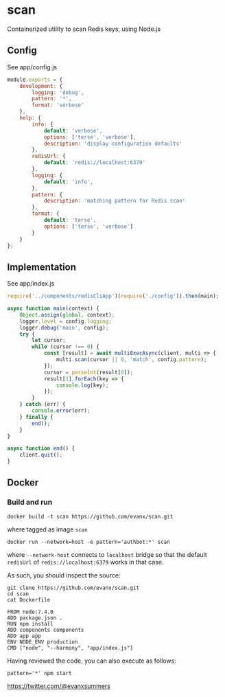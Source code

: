 # scan

Containerized utility to scan Redis keys, using Node.js

## Config

See app/config.js
```javascript
module.exports = {
    development: {
        logging: 'debug',
        pattern: '*',
        format: 'verbose'
    },
    help: {
        info: {
            default: 'verbose',
            options: ['terse', 'verbose'],
            description: 'display configuration defaults'
        },
        redisUrl: {
            default: 'redis://localhost:6379'
        },
        logging: {
            default: 'info',
        },
        pattern: {
            description: 'matching pattern for Redis scan'
        },
        format: {
            default: 'terse',
            options: ['terse', 'verbose']
        }
    }
};
```

## Implementation

See app/index.js
```javascript
require('../components/redisCliApp')(require('./config')).then(main);

async function main(context) {
    Object.assign(global, context);
    logger.level = config.logging;
    logger.debug('main', config);
    try {
        let cursor;
        while (cursor !== 0) {
            const [result] = await multiExecAsync(client, multi => {
                multi.scan(cursor || 0, 'match', config.pattern);
            });
            cursor = parseInt(result[0]);
            result[1].forEach(key => {
                console.log(key);
            });
        }
    } catch (err) {
        console.error(err);
    } finally {
        end();
    }
}

async function end() {
    client.quit();
}
```

## Docker

### Build and run

```shell
docker build -t scan https://github.com/evanx/scan.git
```
where tagged as image `scan` 

```shell
docker run --network=host -e pattern='authbot:*' scan
```
where `--network-host` connects to `localhost` bridge so that the default `redisUrl` of `redis://localhost:6379` works in that case.

As such, you should inspect the source:
```shell
git clone https://github.com/evanx/scan.git
cd scan
cat Dockerfile 
```
```
FROM node:7.4.0
ADD package.json .
RUN npm install
ADD components components
ADD app app
ENV NODE_ENV production
CMD ["node", "--harmony", "app/index.js"]
```

Having reviewed the code, you can also execute as follows:
```
pattern='*' npm start
```

https://twitter.com/@evanxsummers
